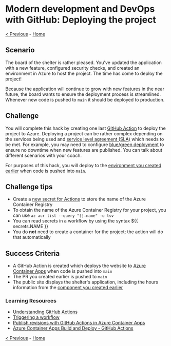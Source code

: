 # Modern development and DevOps with GitHub: Deploying the project

[< Previous](challenge04.md) - [Home](../readme.md)

## Scenario

The board of the shelter is rather pleased. You've updated the application with a new feature, configured security checks, and created an environment in Azure to host the project. The time has come to deploy the project!

Because the application will continue to grow with new features in the near future, the board wants to ensure the deployment process is streamlined. Whenever new code is pushed to `main` it should be deployed to production.

## Challenge

You will complete this hack by creating one last [GitHub Action](https://docs.github.com/actions/learn-github-actions/understanding-github-actions) to deploy the project to Azure. Deploying a project can be rather complex depending on the services being used and [service level agreement (SLA)](https://en.wikipedia.org/wiki/Service-level_agreement) which needs to be met. For example, you may need to configure [blue/green deployment](https://martinfowler.com/bliki/BlueGreenDeployment.html) to ensure no downtime when new features are published. You can talk about different scenarios with your coach.

For purposes of this hack, you will deploy to the [environment you created earlier](./challenge04.md) when code is pushed into `main`.

## Challenge tips

- Create a [new secret for Actions](https://docs.github.com/actions/security-guides/encrypted-secrets) to store the name of the Azure Container Registry
- To obtain the name of the Azure Container Registry for your project, you can use `az acr list --query "[].name" -o tsv`
- You can read secrets in a workflow by using the syntax ${{ secrets.NAME }}
- You do **not** need to create a container for the project; the action will do that automatically

## Success Criteria

- A GitHub Action is created which deploys the website to [Azure Container Apps](https://learn.microsoft.com/azure/container-apps/overview) when code is pushed into `main`
- The PR you created earlier is pushed to `main`
- The public site displays the shelter's application, including the hours information from the [component you created earlier](./challenge01.md)

### Learning Resources

- [Understanding GitHub Actions](https://docs.github.com/actions/learn-github-actions/understanding-github-actions)
- [Triggering a workflow](https://docs.github.com/actions/using-workflows/triggering-a-workflow)
- [Publish revisions with GitHub Actions in Azure Container Apps](https://learn.microsoft.com/azure/container-apps/github-actions)
- [Azure Container Apps Build and Deploy - GitHub Actions](https://github.com/marketplace/actions/azure-container-apps-build-and-deploy)

[< Previous](challenge04.md) - [Home](../readme.md)
